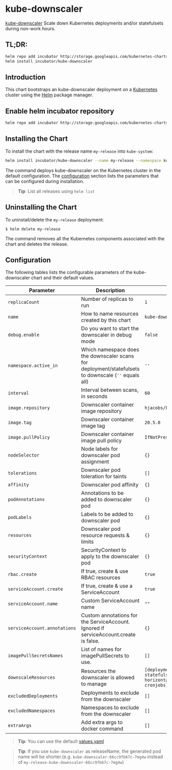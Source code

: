 # kube-downscaler

[kube-downscaler](https://github.com/hjacobs/kube-downscaler) Scale down Kubernetes deployments and/or statefulsets during non-work hours.

## TL;DR:
```bash
helm repo add incubator http://storage.googleapis.com/kubernetes-charts-incubator
helm install incubator/kube-downscaler
```

## Introduction

This chart bootstraps an kube-downscaler deployment on a [Kubernetes](http://kubernetes.io) cluster using the [Helm](https://helm.sh) package manager.

## Enable helm incubator repository
```bash
helm repo add incubator http://storage.googleapis.com/kubernetes-charts-incubator
```

## Installing the Chart
To install the chart with the release name `my-release` into `kube-system`:

```bash
helm install incubator/kube-downscaler --name my-release --namespace kube-system
```

The command deploys kube-downscaler on the Kubernetes cluster in the default configuration. The [configuration](#configuration) section lists the parameters that can be configured during installation.

> **Tip**: List all releases using `helm list`

## Uninstalling the Chart

To uninstall/delete the `my-release` deployment:

```console
$ helm delete my-release
```

The command removes all the Kubernetes components associated with the chart and deletes the release.

## Configuration

The following tables lists the configurable parameters of the kube-downscaler chart and their default values.

| Parameter                    | Description                                                                                             | Default                                                           |
| ---------------------------- | ------------------------------------------------------------------------------------------------------- | ----------------------------------------------------------------- |
| `replicaCount`               | Number of replicas to run                                                                               | `1`                                                               |
| `name`                       | How to name resources created by this chart                                                             | `kube-downscaler`                                                 |
| `debug.enable`               | Do you want to start the downscaler in debug mode                                                       | `false`                                                           |
| `namespace.active_in`        | Which namespace does the downscaler scans for deployment/statefulsets to downscale (`''` equals all)    | `''`                                                              |
| `interval`                   | Interval between scans, in seconds                                                                      | `60`                                                              |
| `image.repository`           | Downscaler container image repository                                                                   | `hjacobs/kube-downscaler`                                         |
| `image.tag`                  | Downscaler container image tag                                                                          | `20.5.0`                                                          |
| `image.pullPolicy`           | Downscaler container image pull policy                                                                  | `IfNotPresent`                                                    |
| `nodeSelector`               | Node labels for downscaler pod assignment                                                               | `{}`                                                              |
| `tolerations`                | Downscaler pod toleration for taints                                                                    | `[]`                                                              |
| `affinity`                   | Downscaler pod affinity                                                                                 | `{}`                                                              |
| `podAnnotations`             | Annotations to be added to downscaler pod                                                               | `{}`                                                              |
| `podLabels`                  | Labels to be added to downscaler pod                                                                    | `{}`                                                              |
| `resources`                  | Downscaler pod resource requests & limits                                                               | `{}`                                                              |
| `securityContext`            | SecurityContext to apply to the downscaler pod                                                          | `{}`                                                              |
| `rbac.create`                | If true, create & use RBAC resources                                                                    | `true`                                                            |
| `serviceAccount.create`      | If true, create & use a ServiceAccount                                                                  | `true`                                                            |
| `serviceAccount.name`        | Custom ServiceAccount name                                                                              | `""`                                                              |
| `serviceAccount.annotations` | Custom annotations for the ServiceAccount. Ignored if serviceAccount.create is false.                   | `{}`                                                              |
| `imagePullSecretsNames`      | List of names for imagePullSecrets to use.                                                              | `[]`                                                              |
| `downscaleResources`         | Resources the downscaler is allowed to manage                                                           | `[deployments, statefulsets, horizontalpodautoscalers, cronjobs]` |
| `excludedDeployments`        | Deployments to exclude from the downscaler                                                              | `[]`                                                              |
| `excludedNamespaces`         | Namespaces to exclude from the downscaler                                                               | `[]`                                                              |
| `extraArgs`                  | Add extra args to docker command                                                                        | `[]`                                                              |

> **Tip**: You can use the default [values.yaml](values.yaml)

> **Tip**: If you use `kube-downscaler` as releaseName, the generated pod name will be shorter.(e.g. `kube-downscaler-66cc9fb67c-7mg4w` instead of `my-release-kube-downscaler-66cc9fb67c-7mg4w`)
